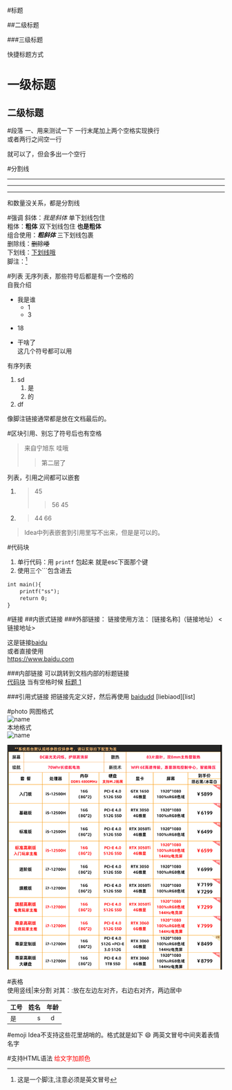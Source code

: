 #标题

##二级标题

###三级标题

快捷标题方式

一级标题
===
二级标题
---

#段落
一、用来测试一下
一行末尾加上两个空格实现换行  
或者两行之间空一行

就可以了，但会多出一个空行

#分割线
***
---
*****
和数量没关系，都是分割线

#强调
斜体：_我是斜体_ 单下划线包住  
粗体：__粗体__  双下划线包住  **也是粗体**  
组合使用：___粗斜体___  三下划线包裹  
删除线：~~删除喽~~  
下划线：<u>下划线哦</u>  
脚注：[^脚注哦]


#列表
无序列表，那些符号后都是有一个空格的  
自我介绍  
+ 我是谁
  + 1
  + 3
- 18
* 干啥了    
这几个符号都可以用

有序列表  
1. sd  
    1. 是  
    2. 的
2. df


[^脚注哦]:这是一个脚注,注意必须是英文冒号

像脚注链接通常都是放在文档最后的。


#区块引用、别忘了符号后也有空格  
> 来自宁旭东
> 哇哦
>> 第二层了


列表，引用之间都可以嵌套
1. > 45
   >> 56
   > 45
2. > 44
   > 66

> Idea中列表嵌套到引用里写不出来，但是是可以的。


#代码块
1. 单行代码：用 `printf` 包起来
就是esc下面那个键
2. 使用三个```包含进去
```
int main(){
    printf("ss");
    return 0;
}
```

#链接
##内嵌式链接
###外部链接：
链接使用方法：
[链接名称]（链接地址）
<链接地址>

这是链接[baidu](https://www.baidu.com)  
或者直接使用  
<https://www.baidu.com>  

###内部链接
可以跳转到文档内部的标题链接  
[代码块](#代码块) 
当有空格时候
[标题 1](#标题-1)

###引用式链接
把链接先定义好，然后再使用
[baidudd][baidu]
[liebiaod][list]
<!-- 定义链接 -->
[baidu]:www.baidu.com
[lsit]:#列表

#photo
网图格式  
![name](链接)  
本地格式  
![name](绝对路径)

<img src="img.png" width="500"/>

#表格  
使用竖线|来分割 
    对其：:放在左边左对齐，右边右对齐，两边居中

| 工号  |  姓名 | 年龄  |
|:----|----:|:---:|
| 是   |   s |  d  |
#emoji
Idea不支持这些花里胡哨的。格式就是如下
:smile:
两英文冒号中间夹着表情名字

#支持HTML语法
<font color="red">给文字加颜色</font>












